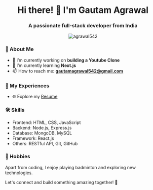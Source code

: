 <h1 align="center">Hi there! 👋 I'm Gautam Agrawal</h1>
<h3 align="center">A passionate full-stack developer from India</h3>

<p align="center"> 
  <img src="https://komarev.com/ghpvc/?username=agrawal542&label=Profile%20views&color=0e75b6&style=flat" alt="agrawal542" />
</p>

### 🚀 About Me

- 🌱 I’m currently working on **building a Youtube Clone**
- 🔭 I’m currently learning **Next.js**
- 📫 How to reach me: **gautamagrawal542@gmail.com**

### 📄 My Experiences

- 🌐 Explore my [Resume](https://drive.google.com/file/d/1TwsfGTai7cYqVVNB4blCa1a2lOBf8tyD/view?usp=drive_link)

### 🛠️ Skills

- Frontend: HTML, CSS, JavaScript
- Backend: Node.js, Express.js
- Database: MongoDB, MySQL
- Framework: React.js
- Others: RESTful API, Git, GitHub

### 🏸 Hobbies

Apart from coding, I enjoy playing badminton and exploring new technologies.

Let's connect and build something amazing together! 🚀
